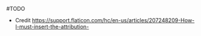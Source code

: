 #TODO

- Credit https://support.flaticon.com/hc/en-us/articles/207248209-How-I-must-insert-the-attribution-
